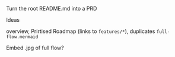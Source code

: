 Turn the root README.md into a PRD

Ideas

overview, Prirtised Roadmap (links to `features/*`), duplicates `full-flow.mermaid`

Embed .jpg of full flow?